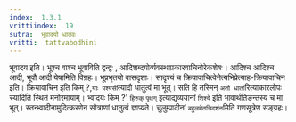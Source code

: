 ```yaml
---
index:  1.3.1
vrittiindex:  19
sutra:  भूवादयो धातवः
vritti:  tattvabodhini 
---
```


भूवादय इति। भूश्च वाश्च भूवाविति द्वन्द्वः , आदिशब्दयोर्व्यवस्थाप्रकारवाचिनोरेकशेषः। आदिश्च आदिश्च आदी, भूवौ आदी येषामिति विग्रहः। भूप्रभृतयो वासदृशाः। सादृश्यं च क्रियावाचित्वेनेत्यभिप्रेत्याह-क्रियावाचिन इति। क्रियावाचिन इति किम् ?,`याः पश्यसी`त्यादौ धातुत्वं मा भूत्। सति हि तस्मिन् `अतो धातो`रित्याकारलोपः स्यादिति स्थितं मनोरमायाम्। भ्वादयः किम् ?' `हिरुक्` `पृथग्` इत्याद्यव्ययानां `शिश्ये` इति भावार्थतिङन्तस्य च मा भूत्। स्तन्भ्वादीनामुदित्करणेन सौत्राणां धातुत्वं ज्ञाप्यते। चुलुम्पादीनां `बहुलमेतन्निदर्शन`मिति गणसूत्रेण सङ्ग्रहः।


